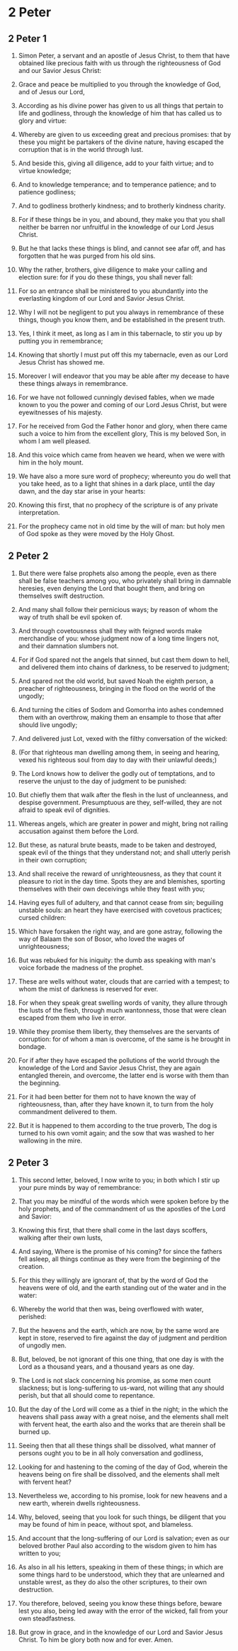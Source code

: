 # 2 Peter

## 2 Peter 1

1. Simon Peter, a servant and an apostle of Jesus Christ, to them that have obtained like precious faith with us through the righteousness of God and our Savior Jesus Christ:

2. Grace and peace be multiplied to you through the knowledge of God, and of Jesus our Lord,

3. According as his divine power has given to us all things that pertain to life and godliness, through the knowledge of him that has called us to glory and virtue:

4. Whereby are given to us exceeding great and precious promises: that by these you might be partakers of the divine nature, having escaped the corruption that is in the world through lust.

5. And beside this, giving all diligence, add to your faith virtue; and to virtue knowledge;

6. And to knowledge temperance; and to temperance patience; and to patience godliness;

7. And to godliness brotherly kindness; and to brotherly kindness charity.

8. For if these things be in you, and abound, they make you that you shall neither be barren nor unfruitful in the knowledge of our Lord Jesus Christ.

9. But he that lacks these things is blind, and cannot see afar off, and has forgotten that he was purged from his old sins.

10. Why the rather, brothers, give diligence to make your calling and election sure: for if you do these things, you shall never fall:

11. For so an entrance shall be ministered to you abundantly into the everlasting kingdom of our Lord and Savior Jesus Christ.

12. Why I will not be negligent to put you always in remembrance of these things, though you know them, and be established in the present truth.

13. Yes, I think it meet, as long as I am in this tabernacle, to stir you up by putting you in remembrance;

14. Knowing that shortly I must put off this my tabernacle, even as our Lord Jesus Christ has showed me.

15. Moreover I will endeavor that you may be able after my decease to have these things always in remembrance.

16. For we have not followed cunningly devised fables, when we made known to you the power and coming of our Lord Jesus Christ, but were eyewitnesses of his majesty.

17. For he received from God the Father honor and glory, when there came such a voice to him from the excellent glory, This is my beloved Son, in whom I am well pleased.

18. And this voice which came from heaven we heard, when we were with him in the holy mount.

19. We have also a more sure word of prophecy; whereunto you do well that you take heed, as to a light that shines in a dark place, until the day dawn, and the day star arise in your hearts:

20. Knowing this first, that no prophecy of the scripture is of any private interpretation.

21. For the prophecy came not in old time by the will of man: but holy men of God spoke as they were moved by the Holy Ghost.

## 2 Peter 2

1. But there were false prophets also among the people, even as there shall be false teachers among you, who privately shall bring in damnable heresies, even denying the Lord that bought them, and bring on themselves swift destruction.

2. And many shall follow their pernicious ways; by reason of whom the way of truth shall be evil spoken of.

3. And through covetousness shall they with feigned words make merchandise of you: whose judgment now of a long time lingers not, and their damnation slumbers not.

4. For if God spared not the angels that sinned, but cast them down to hell, and delivered them into chains of darkness, to be reserved to judgment;

5. And spared not the old world, but saved Noah the eighth person, a preacher of righteousness, bringing in the flood on the world of the ungodly;

6. And turning the cities of Sodom and Gomorrha into ashes condemned them with an overthrow, making them an ensample to those that after should live ungodly;

7. And delivered just Lot, vexed with the filthy conversation of the wicked:

8. (For that righteous man dwelling among them, in seeing and hearing, vexed his righteous soul from day to day with their unlawful deeds;)

9. The Lord knows how to deliver the godly out of temptations, and to reserve the unjust to the day of judgment to be punished:

10. But chiefly them that walk after the flesh in the lust of uncleanness, and despise government. Presumptuous are they, self-willed, they are not afraid to speak evil of dignities.

11. Whereas angels, which are greater in power and might, bring not railing accusation against them before the Lord.

12. But these, as natural brute beasts, made to be taken and destroyed, speak evil of the things that they understand not; and shall utterly perish in their own corruption;

13. And shall receive the reward of unrighteousness, as they that count it pleasure to riot in the day time. Spots they are and blemishes, sporting themselves with their own deceivings while they feast with you;

14. Having eyes full of adultery, and that cannot cease from sin; beguiling unstable souls: an heart they have exercised with covetous practices; cursed children:

15. Which have forsaken the right way, and are gone astray, following the way of Balaam the son of Bosor, who loved the wages of unrighteousness;

16. But was rebuked for his iniquity: the dumb ass speaking with man's voice forbade the madness of the prophet.

17. These are wells without water, clouds that are carried with a tempest; to whom the mist of darkness is reserved for ever.

18. For when they speak great swelling words of vanity, they allure through the lusts of the flesh, through much wantonness, those that were clean escaped from them who live in error.

19. While they promise them liberty, they themselves are the servants of corruption: for of whom a man is overcome, of the same is he brought in bondage.

20. For if after they have escaped the pollutions of the world through the knowledge of the Lord and Savior Jesus Christ, they are again entangled therein, and overcome, the latter end is worse with them than the beginning.

21. For it had been better for them not to have known the way of righteousness, than, after they have known it, to turn from the holy commandment delivered to them.

22. But it is happened to them according to the true proverb, The dog is turned to his own vomit again; and the sow that was washed to her wallowing in the mire.

## 2 Peter 3

1. This second letter, beloved, I now write to you; in both which I stir up your pure minds by way of remembrance:

2. That you may be mindful of the words which were spoken before by the holy prophets, and of the commandment of us the apostles of the Lord and Savior:

3. Knowing this first, that there shall come in the last days scoffers, walking after their own lusts,

4. And saying, Where is the promise of his coming? for since the fathers fell asleep, all things continue as they were from the beginning of the creation.

5. For this they willingly are ignorant of, that by the word of God the heavens were of old, and the earth standing out of the water and in the water:

6. Whereby the world that then was, being overflowed with water, perished:

7. But the heavens and the earth, which are now, by the same word are kept in store, reserved to fire against the day of judgment and perdition of ungodly men.

8. But, beloved, be not ignorant of this one thing, that one day is with the Lord as a thousand years, and a thousand years as one day.

9. The Lord is not slack concerning his promise, as some men count slackness; but is long-suffering to us-ward, not willing that any should perish, but that all should come to repentance.

10. But the day of the Lord will come as a thief in the night; in the which the heavens shall pass away with a great noise, and the elements shall melt with fervent heat, the earth also and the works that are therein shall be burned up.

11. Seeing then that all these things shall be dissolved, what manner of persons ought you to be in all holy conversation and godliness,

12. Looking for and hastening to the coming of the day of God, wherein the heavens being on fire shall be dissolved, and the elements shall melt with fervent heat?

13. Nevertheless we, according to his promise, look for new heavens and a new earth, wherein dwells righteousness.

14. Why, beloved, seeing that you look for such things, be diligent that you may be found of him in peace, without spot, and blameless.

15. And account that the long-suffering of our Lord is salvation; even as our beloved brother Paul also according to the wisdom given to him has written to you;

16. As also in all his letters, speaking in them of these things; in which are some things hard to be understood, which they that are unlearned and unstable wrest, as they do also the other scriptures, to their own destruction.

17. You therefore, beloved, seeing you know these things before, beware lest you also, being led away with the error of the wicked, fall from your own steadfastness.

18. But grow in grace, and in the knowledge of our Lord and Savior Jesus Christ. To him be glory both now and for ever. Amen.